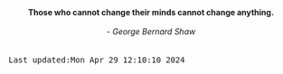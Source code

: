 
<div align="center"><b><span>Those who cannot change their minds cannot change anything.</span></b><br><br><i> - George Bernard Shaw</i></div>
<br><br><kbd>Last updated:Mon Apr 29 12:10:10 2024</kbd>